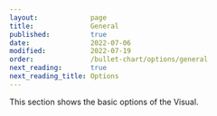 ```yaml
---
layout:             page
title:              General
published:          true
date:               2022-07-06
modified:   	    2022-07-19
order:              /bullet-chart/options/general
next_reading:       true
next_reading_title: Options
---
```


This section shows the basic options of the Visual.